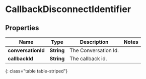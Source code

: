 # CallbackDisconnectIdentifier


## Properties

| Name | Type | Description | Notes |
| ------------ | ------------- | ------------- | ------------- |
| **conversationId** | **String** | The Conversation Id. |  |
| **callbackId** | **String** | The callback id. |  |
{: class="table table-striped"}



